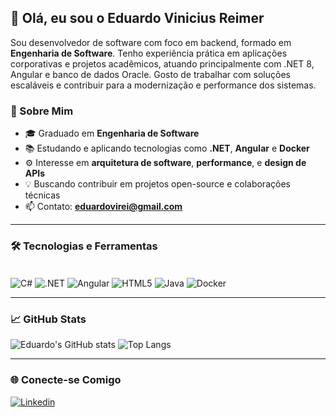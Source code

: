 ## 👋 Olá, eu sou o Eduardo Vinicius Reimer

Sou desenvolvedor de software com foco em backend, formado em **Engenharia de Software**. Tenho experiência prática em aplicações corporativas e projetos acadêmicos, atuando principalmente com .NET 8, Angular e banco de dados Oracle. Gosto de trabalhar com soluções escaláveis e contribuir para a modernização e performance dos sistemas.

### 🚀 Sobre Mim

- 🎓 Graduado em **Engenharia de Software**
- 📚 Estudando e aplicando tecnologias como **.NET**, **Angular** e **Docker**
- ⚙️ Interesse em **arquitetura de software**, **performance**, e **design de APIs**
- 💡 Buscando contribuir em projetos open-source e colaborações técnicas
- 📫 Contato: **eduardovirei@gmail.com**

---

### 🛠️ Tecnologias e Ferramentas

<div style="display: inline-block"><br/>
  <img align="center" alt="C#" src="https://img.shields.io/badge/C%23-239120?style=for-the-badge&logo=c-sharp&logoColor=white"/>
  <img align="center" alt=".NET" src="https://img.shields.io/badge/.NET-5C2D91?style=for-the-badge&logo=.net&logoColor=white"/>
  <img align="center" alt="Angular" src="https://img.shields.io/badge/Angular-DD0031?style=for-the-badge&logo=angular&logoColor=white"/>
  <img align="center" alt="HTML5" src="https://img.shields.io/badge/HTML5-E34F26?style=for-the-badge&logo=html5&logoColor=white"/>
  <img align="center" alt="Java" src="https://img.shields.io/badge/Java-ED8B00?style=for-the-badge&logo=openjdk&logoColor=white"/>
  <img align="center" alt="Docker" src="https://img.shields.io/badge/docker-257bd6?style=for-the-badge&logo=docker&logoColor=white"/>
</div>

---

### 📈 GitHub Stats

![Eduardo's GitHub stats](https://github-readme-stats.vercel.app/api?username=EduardoRei&show_icons=true&theme=dracula)
![Top Langs](https://github-readme-stats.vercel.app/api/top-langs/?username=EduardoRei&layout=compact&theme=dracula)

---

### 🌐 Conecte-se Comigo

[![Linkedin](https://img.shields.io/badge/LinkedIn-0077B5?style=for-the-badge&logo=linkedin&logoColor=white)](https://www.linkedin.com/in/eduardo-vinicius-reimer-69730b208/)
